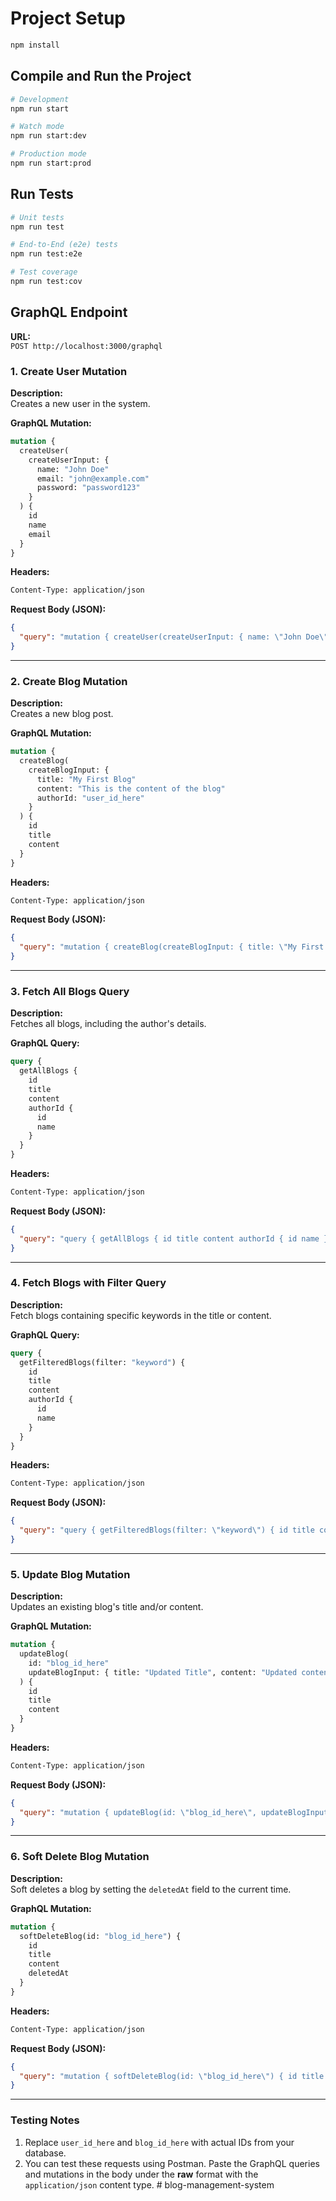 # Project Setup

```bash
npm install
```

## Compile and Run the Project

```bash
# Development
npm run start

# Watch mode
npm run start:dev

# Production mode
npm run start:prod
```

## Run Tests

```bash
# Unit tests
npm run test

# End-to-End (e2e) tests
npm run test:e2e

# Test coverage
npm run test:cov
```

## GraphQL Endpoint

**URL:**  
`POST http://localhost:3000/graphql`

### 1. Create User Mutation

**Description:**  
Creates a new user in the system.

**GraphQL Mutation:**

```graphql
mutation {
  createUser(
    createUserInput: {
      name: "John Doe"
      email: "john@example.com"
      password: "password123"
    }
  ) {
    id
    name
    email
  }
}
```

**Headers:**

```bash
Content-Type: application/json
```

**Request Body (JSON):**

```json
{
  "query": "mutation { createUser(createUserInput: { name: \"John Doe\", email: \"john@example.com\", password: \"password123\" }) { id name email } }"
}
```

---

### 2. Create Blog Mutation

**Description:**  
Creates a new blog post.

**GraphQL Mutation:**

```graphql
mutation {
  createBlog(
    createBlogInput: {
      title: "My First Blog"
      content: "This is the content of the blog"
      authorId: "user_id_here"
    }
  ) {
    id
    title
    content
  }
}
```

**Headers:**

```bash
Content-Type: application/json
```

**Request Body (JSON):**

```json
{
  "query": "mutation { createBlog(createBlogInput: { title: \"My First Blog\", content: \"This is the content of the blog\", authorId: \"user_id_here\" }) { id title content } }"
}
```

---

### 3. Fetch All Blogs Query

**Description:**  
Fetches all blogs, including the author's details.

**GraphQL Query:**

```graphql
query {
  getAllBlogs {
    id
    title
    content
    authorId {
      id
      name
    }
  }
}
```

**Headers:**

```bash
Content-Type: application/json
```

**Request Body (JSON):**

```json
{
  "query": "query { getAllBlogs { id title content authorId { id name } } }"
}
```

---

### 4. Fetch Blogs with Filter Query

**Description:**  
Fetch blogs containing specific keywords in the title or content.

**GraphQL Query:**

```graphql
query {
  getFilteredBlogs(filter: "keyword") {
    id
    title
    content
    authorId {
      id
      name
    }
  }
}
```

**Headers:**

```bash
Content-Type: application/json
```

**Request Body (JSON):**

```json
{
  "query": "query { getFilteredBlogs(filter: \"keyword\") { id title content authorId { id name } } }"
}
```

---

### 5. Update Blog Mutation

**Description:**  
Updates an existing blog's title and/or content.

**GraphQL Mutation:**

```graphql
mutation {
  updateBlog(
    id: "blog_id_here"
    updateBlogInput: { title: "Updated Title", content: "Updated content" }
  ) {
    id
    title
    content
  }
}
```

**Headers:**

```bash
Content-Type: application/json
```

**Request Body (JSON):**

```json
{
  "query": "mutation { updateBlog(id: \"blog_id_here\", updateBlogInput: { title: \"Updated Title\", content: \"Updated content\" }) { id title content } }"
}
```

---

### 6. Soft Delete Blog Mutation

**Description:**  
Soft deletes a blog by setting the `deletedAt` field to the current time.

**GraphQL Mutation:**

```graphql
mutation {
  softDeleteBlog(id: "blog_id_here") {
    id
    title
    content
    deletedAt
  }
}
```

**Headers:**

```bash
Content-Type: application/json
```

**Request Body (JSON):**

```json
{
  "query": "mutation { softDeleteBlog(id: \"blog_id_here\") { id title content deletedAt } }"
}
```

---

### Testing Notes

1. Replace `user_id_here` and `blog_id_here` with actual IDs from your database.
2. You can test these requests using Postman. Paste the GraphQL queries and mutations in the body under the **raw** format with the `application/json` content type.
#   b l o g - m a n a g e m e n t - s y s t e m  
 